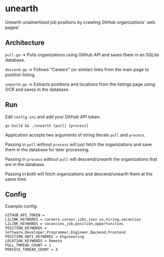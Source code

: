 # unearth

Unearth unadvertised job positions by crawling GitHub organizations' web pages!

## Architecture

`pull.go` -> Pulls organizations using GitHub API and saves them in an SQLite database.

`descend.go` -> Follows "Careers" (or similar) links from the main page to position listing.

`unearth.go` -> Extracts positions and locations from the listings page using OCR and saves in the database.

## Run

Edit `config.ini` and add your GitHub API token.

`go build && ./unearth [pull] [process]`

Application accepts two arguments of string literals `pull` and `process`.

Passing in `pull` without `process` will just fetch the organizations and save them in the database for later processing.

Passing in `process` without `pull` will descend/unearth the organizations that are in the database.

Passing in both will fetch organizations and descend/unearth them at the same time.

## Config

Example config:
```
GITHUB_API_TOKEN =
L1LINK_KEYWORDS = careers,career,jobs,join us,hiring,vacancies
L2LINK_KEYWORDS = vacancies,job,position,opportunities
POSITION_KEYWORDS = Software,Developer,Programmer,Engineer,Backend,Frontend
POSITION_ANTI_KEYWORDS = Engineering
LOCATION_KEYWORDS = Remote
PULL_THREAD_COUNT = 1
PROCESS_THREAD_COUNT = 4
```
